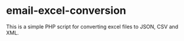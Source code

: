 email-excel-conversion
======================

This is a simple PHP script for converting excel files to JSON, CSV and XML.
